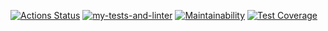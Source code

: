 [![Actions Status](https://github.com/teo11git/frontend-project-lvl2/workflows/hexlet-check/badge.svg)](https://github.com/teo11git/frontend-project-lvl2/actions)
[![my-tests-and-linter](https://github.com/teo11git/frontend-project-lvl2/workflows/my-tests/badge.svg)](https://github.com/teo11git/frontend-project-lvl2/actions)
[![Maintainability](https://api.codeclimate.com/v1/badges/722cb72d1b30eff7942a/maintainability)](https://codeclimate.com/github/teo11git/frontend-project-lvl2/maintainability)
[![Test Coverage](https://api.codeclimate.com/v1/badges/a99a88d28ad37a79dbf6/test_coverage)](https://codeclimate.com/github/teo11git/frontend-project-lvl2/test_coverage)
